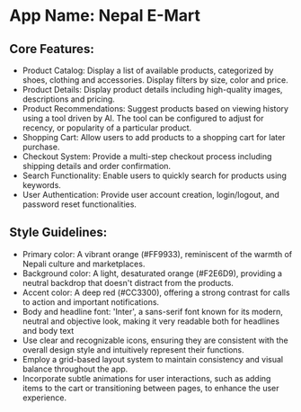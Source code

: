 # **App Name**: Nepal E-Mart

## Core Features:

- Product Catalog: Display a list of available products, categorized by shoes, clothing and accessories. Display filters by size, color and price.
- Product Details: Display product details including high-quality images, descriptions and pricing.
- Product Recommendations: Suggest products based on viewing history using a tool driven by AI. The tool can be configured to adjust for recency, or popularity of a particular product.
- Shopping Cart: Allow users to add products to a shopping cart for later purchase.
- Checkout System: Provide a multi-step checkout process including shipping details and order confirmation.
- Search Functionality: Enable users to quickly search for products using keywords.
- User Authentication: Provide user account creation, login/logout, and password reset functionalities.

## Style Guidelines:

- Primary color: A vibrant orange (#FF9933), reminiscent of the warmth of Nepali culture and marketplaces.
- Background color: A light, desaturated orange (#F2E6D9), providing a neutral backdrop that doesn't distract from the products.
- Accent color: A deep red (#CC3300), offering a strong contrast for calls to action and important notifications.
- Body and headline font: 'Inter', a sans-serif font known for its modern, neutral and objective look, making it very readable both for headlines and body text
- Use clear and recognizable icons, ensuring they are consistent with the overall design style and intuitively represent their functions.
- Employ a grid-based layout system to maintain consistency and visual balance throughout the app.
- Incorporate subtle animations for user interactions, such as adding items to the cart or transitioning between pages, to enhance the user experience.